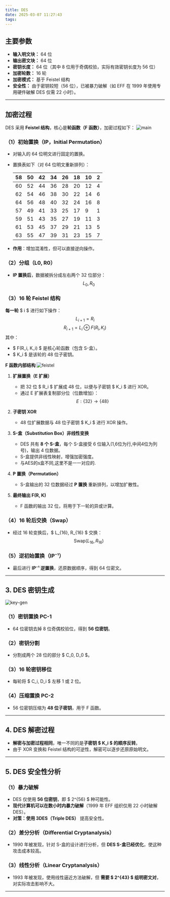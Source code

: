 ```yaml
---
title: DES
date: 2025-03-07 11:27:43
tags:
---
```


## **主要参数**
- **输入明文块：** 64 位
- **输出密文块：** 64 位
- **密钥长度：** 64 位（其中 8 位用于奇偶校验，实际有效密钥长度为 56 位）
- **加密轮数：** 16 轮
- **加密模式：** 基于 Feistel 结构
- **安全性：** 由于密钥较短（56 位），已被暴力破解（如 EFF 在 1999 年使用专用硬件破解 DES 仅需 22 小时）。

---

## **加密过程**
DES 采用 **Feistel 结构**，核心是**轮函数（F 函数）**，加密过程如下：
![main](/images/DES-main-network.png)

### **（1）初始置换（IP，Initial Permutation）**
- 对输入的 64 位明文进行固定的置换。
- 置换表如下（对 64 位明文重新排列）：
  
  | 58 | 50 | 42 | 34 | 26 | 18 | 10 |  2 |
  |----|----|----|----|----|----|----|----|
  | 60 | 52 | 44 | 36 | 28 | 20 | 12 |  4 |
  | 62 | 54 | 46 | 38 | 30 | 22 | 14 |  6 |
  | 64 | 56 | 48 | 40 | 32 | 24 | 16 |  8 |
  | 57 | 49 | 41 | 33 | 25 | 17 |  9 |  1 |
  | 59 | 51 | 43 | 35 | 27 | 19 | 11 |  3 |
  | 61 | 53 | 45 | 37 | 29 | 21 | 13 |  5 |
  | 63 | 55 | 47 | 39 | 31 | 23 | 15 |  7 |

- **作用**：增加混淆性，但可以直接逆向操作。

### **（2）分组（L0, R0）**
- **IP 置换后**，数据被拆分成左右两个 32 位部分：
  $$
  L_0, R_0
  $$

### **（3）16 轮 Feistel 结构**

**每一轮** $ i $ 进行如下操作：
$$
L_{i+1} = R_i
$$
$$
R_{i+1} = L_i \oplus F(R_i, K_i)
$$
其中：
- $ F(R_i, K_i) $ 是核心轮函数（包含 S-盒）。
- $ K_i $ 是该轮的 48 位子密钥。

**F 函数内部结构**
![feistel](/images/feistel-DES-f-function.png)
1. **扩展置换（E 扩展）**
   - 把 32 位 $ R_i $ 扩展成 48 位，以便与子密钥 $ K_i $ 进行 XOR。
   - 通过 E 扩展表复制部分位（位数增加）：
     $$
     E: \{32\} \to \{48\}
     $$

2. **子密钥 XOR**
   - 48 位扩展数据与 48 位子密钥 $ K_i $ 进行 XOR 操作。

3. **S-盒（Substitution Box）非线性变换**
   - DES 共有 **8 个 S-盒**，每个 S-盒接受 6 位输入(1,6位为行,中间4位为列号)，输出 4 位数据。
   - S-盒提供非线性映射，增强加密强度。
   - 与AES的s盒不同,这里不是一一对应的.

4. **P 置换（Permutation）**
   - S-盒输出的 32 位数据经过 **P 置换** 重新排列，以增加扩散性。

5. **最终输出 F(R, K)**
   - F 函数的输出 32 位，将用于下一轮的异或计算。

### **（4）16 轮后交换（Swap）**
- 经过 16 轮变换后，$ L_{16}, R_{16} $ 交换：
  $$
  \text{Swap}(L_{16}, R_{16})
  $$

### **（5）逆初始置换（IP⁻¹）**
- 最后进行 **IP⁻¹ 逆置换**，还原数据顺序，得到 64 位密文。

---

## **3. DES 密钥生成**
![key-gen](/images/DES-key-schedule.png)
### **（1）密钥置换 PC-1**
- 64 位密钥去掉 8 位奇偶校验位，得到 **56 位密钥**。

### **（2）密钥分割**
- 分割成两个 28 位的部分 $ C_0, D_0 $。

### **（3）16 轮密钥移位**
- 每轮将 $ C_i, D_i $ 左移 1 或 2 位。

### **（4）压缩置换 PC-2**
- 56 位密钥压缩为 **48 位子密钥**，用于 F 函数。

---

## **4. DES 解密过程**
- **解密与加密过程相同**，唯一不同的是**子密钥 $ K_i $ 的顺序反转**。
- 由于 XOR 变换和 Feistel 结构的可逆性，解密可以逐步还原原始明文。

---

## **5. DES 安全性分析**
### **（1）暴力破解**
- DES 仅使用 **56 位密钥**，即 $ 2^{56} $ 种可能性。
- **现代计算机可以在数小时内暴力破解**（1999 年 EFF 组织仅用 22 小时破解 DES）。
- **对策：使用 3DES（Triple DES）** 提高安全性。

### **（2）差分分析（Differential Cryptanalysis）**
- 1990 年被发现，针对 S-盒的设计进行分析，但 **DES S-盒已经优化**，使这种攻击成本较高。

### **（3）线性分析（Linear Cryptanalysis）**
- 1993 年被发现，使用线性逼近方法破解，但 **需要 $ 2^{43} $ 组明密文对**，对实际攻击影响不大。

---
